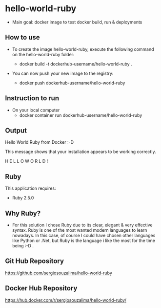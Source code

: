 hello-world-ruby
================

* Main goal: docker image to test docker build, run & deployments

How to use
--------------
* To create the image hello-world-ruby,
  execute the following command on the hello-world-ruby folder:
  - docker build -t dockerhub-username/hello-world-ruby .

* You can now push your new image to the registry:
  - docker push dockerhub-username/hello-world-ruby


Instruction to run
--------------

* On your local computer
  - docker container run dockerhub-username/hello-world-ruby

Output
--------------


Hello World Ruby from Docker :-D


This message shows that your installation appears to be working correctly.

H E L L O W O R L D !


Ruby
-------------

This application requires:

- Ruby 2.5.0

Why Ruby?
---------
* For this solution I chose Ruby due to its clear, elegant & very effective syntax.
  Ruby is one of the most wanted modern languages to learn nowadays.
  In this case, of course I could have chosen other languages like Python or .Net,
  but Ruby is the language i like the most for the time being :-D .

Git Hub Repository
---------
https://github.com/sergiosouzalima/hello-world-ruby

Docker Hub Repository
---------
https://hub.docker.com/r/sergiosouzalima/hello-world-ruby/
